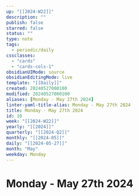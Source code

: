 ```yaml
---
up: "[[2024-W22]]"
description: ""
publish: false
starred: false
status: ""
type: note
tags:
  - periodic/daily
cssclasses:
  - "cards"
  - "cards-cols-1"
obsidianUIMode: source
obsidianEditingMode: live
template: "[[Daily]]"
created: 20240527000100
modified: 20240527000100
aliases: [Monday - May 27th 2024]
linter-yaml-title-alias: Monday - May 27th 2024
title: Monday - May 27th 2024
id: 10
week: "[[2024-W22]]"
yearly: "[[2024]]"
quarterly: "[[2024-Q2]]"
monthly: "[[2024-05]]"
daily: "[[2024-05-27]]"
month: "May"
weekday: Monday
---
```


# Monday - May 27th 2024
